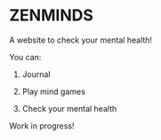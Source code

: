 # ZENMINDS
A website to check your mental health!

You can:

1. Journal

2. Play mind games

3. Check your mental health

Work in progress!

